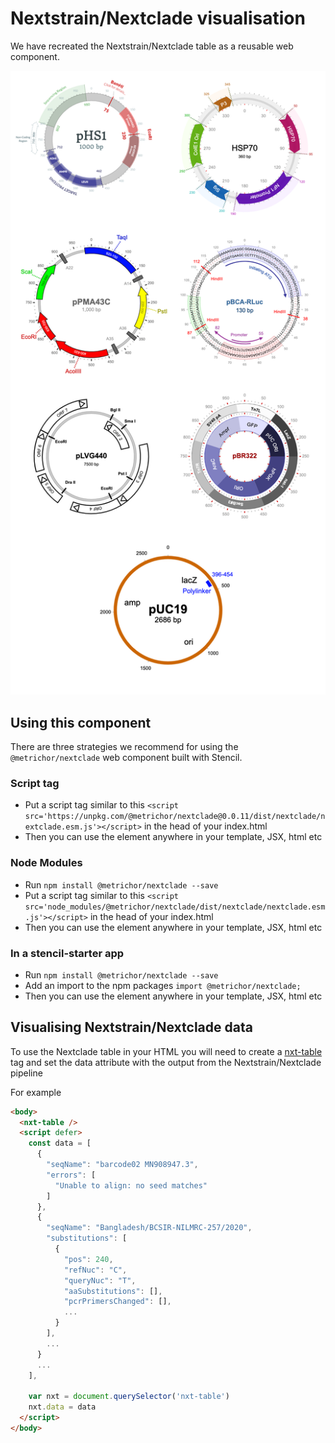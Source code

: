 
# Nextstrain/Nextclade visualisation

We have recreated the Nextstrain/Nextclade table as a reusable web component.

![Nextclade DEMO](./demo.png)

## Using this component

There are three strategies we recommend for using the `@metrichor/nextclade` web component built with Stencil.

### Script tag

- Put a script tag similar to this `<script src='https://unpkg.com/@metrichor/nextclade@0.0.11/dist/nextclade/nextclade.esm.js'></script>` in the head of your index.html
- Then you can use the element anywhere in your template, JSX, html etc

### Node Modules
- Run `npm install @metrichor/nextclade --save`
- Put a script tag similar to this `<script src='node_modules/@metrichor/nextclade/dist/nextclade/nextclade.esm.js'></script>` in the head of your index.html
- Then you can use the element anywhere in your template, JSX, html etc

### In a stencil-starter app
- Run `npm install @metrichor/nextclade --save`
- Add an import to the npm packages `import @metrichor/nextclade;`
- Then you can use the element anywhere in your template, JSX, html etc


## Visualising Nextstrain/Nextclade data

To use the Nextclade table in your HTML you will need to create a [nxt-table](./src/components/nxt-table/readme.md) tag and set the data attribute with the output from the Nextstrain/Nextclade pipeline

For example

```html
<body>
  <nxt-table />
  <script defer>
    const data = [
      {
        "seqName": "barcode02 MN908947.3",
        "errors": [
          "Unable to align: no seed matches"
        ]
      },
      {
        "seqName": "Bangladesh/BCSIR-NILMRC-257/2020",
        "substitutions": [
          {
            "pos": 240,
            "refNuc": "C",
            "queryNuc": "T",
            "aaSubstitutions": [],
            "pcrPrimersChanged": [],
            ...
          }
        ],
        ...
      }
      ...
    ],

    var nxt = document.querySelector('nxt-table')
    nxt.data = data
  </script>
</body>
```
